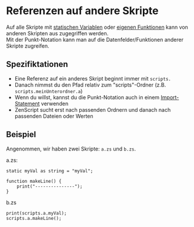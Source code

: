 # Referenzen auf andere Skripte

Auf alle Skripte mit [statischen Variablen](/AdvancedFunctions/Global_Static_Variables/) oder [eigenen Funktionen](/AdvancedFunctions/Custom_Functions/) kann von anderen Skripten aus zugegriffen werden.  
Mit der Punkt-Notation kann man auf die Datenfelder/Funktionen anderer Skripte zugreifen.

## Spezifiktationen

- Eine Referenz auf ein anderes Skript beginnt immer mit `scripts.`
- Danach nimmst du den Pfad relativ zum "scripts"-Ordner (z.B. `scripts.meinUnterordner.a`)
- Wenn du willst, kannst du die Punkt-Notation auch in einem [Import-Statement](/AdvancedFunctions/Import/) verwenden
- ZenScript sucht erst nach passenden Ordnern und danach nach passenden Dateien oder Werten

## Beispiel

Angenommen, wir haben zwei Skripte: `a.zs` und `b.zs`.

a.zs:

```zenscript
static myVal as string = "myVal";

function makeLine() {
    print("---------------");
}
```

b.zs

```zenscript
print(scripts.a.myVal);
scripts.a.makeLine();
```